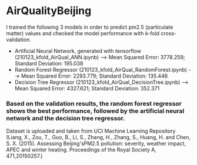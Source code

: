 # AirQualityBeijing

I trained the following 3 models in order to predict pm2.5 (particulate matter) values and checked the model performance with k-fold cross-validation. 
* Artificial Neural Network, generated with tensorflow (210123_kfold_AirQual_ANN.ipynb) --> Mean Squared Error: 3778.259; Standard Deviation: 195.038
* Random Forest Regressor (210123_kfold_AirQual_RandomForest.ipynb) --> Mean Squared Error: 2293.779; Standard Deviation: 135.446
* Decision Tree Regressor (210123_kfold_AirQual_DecisionTree.ipynb) --> Mean Squared Error: 4327.621; Standard Deviation: 352.371

### Based on the validation results, the random forest regressor shows the best performance, followed by the artificial neural network and the decision tree regressor.

Dataset is uploaded and taken from UCI Machine Learning Repository (Liang, X., Zou, T., Guo, B., Li, S., Zhang, H., Zhang, S., Huang, H. and Chen, S. X. (2015). Assessing Beijing'sPM2.5 pollution: severity, weather impact, APEC and winter heating. Proceedings of the Royal Society A, 471,20150257.)
